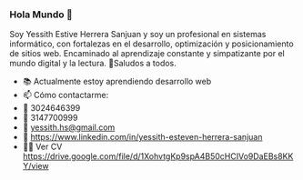 ### Hola Mundo 👋

<!--
**yessith/yessith** is a ✨ _special_ ✨ repository because its `README.md` (this file) appears on your GitHub profile.

Here are some ideas to get you started:

- 🔭 I’m currently working on ...
- 🌱 I’m currently learning ...
- 👯 I’m looking to collaborate on ...
- 🤔 I’m looking for help with ...
- 💬 Ask me about ...
- 📫 How to reach me: ...
- 😄 Pronouns: ...
- ⚡ Fun fact: ...
-->
Soy Yessith Estive Herrera Sanjuan y soy un profesional en sistemas informático, con fortalezas en el desarrollo, optimización y posicionamiento de sitios web. Encaminado al aprendizaje constante y simpatizante por el mundo digital y la lectura.
🖖Saludos a todos.
- 📚 Actualmente estoy aprendiendo desarrollo web
- 📫 Cómo contactarme:
- 📱 3024646399
- 📱 3147700999
- 📩 yessith.hs@gmail.com
- 💼 https://www.linkedin.com/in/yessith-esteven-herrera-sanjuan
- 🧙‍♂️ Ver CV https://drive.google.com/file/d/1XohvtgKp9spA4B50cHCIVo9DaEBs8KKY/view
